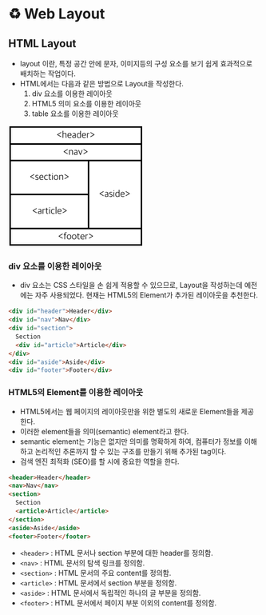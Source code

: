 # ♻ Web Layout

## HTML Layout
- layout 이란, 특정 공간 안에 문자, 이미지등의 구성 요소를 보기 쉽게 효과적으로 배치하는 작업이다.
- HTML에서는 다음과 같은 방법으로 Layout을 작성한다.
    1. div 요소를 이용한 레이아웃
    2. HTML5 의미 요소를 이용한 레이아웃
    3. table 요소를 이용한 레이아웃

![layout](../../image/html/html_layout.png)

### div 요소를 이용한 레이아웃
- div 요소는 CSS 스타일을 손 쉽게 적용할 수 있으므로, Layout을 작성하는데 예전에는 자주 사용되었다. 현재는 HTML5의 Element가 추가된 레이아웃을 추천한다.

```html
<div id="header">Header</div>
<div id="nav">Nav</div>
<div id="section">
  Section
  <div id="article">Article</div>
</div>
<div id="aside">Aside</div>
<div id="footer">Footer</div>
```

### HTML5의 Element를 이용한 레이아웃
- HTML5에서는 웹 페이지의 레이아웃만을 위한 별도의 새로운 Element들을 제공한다.
- 이러한 element들을 의미(semantic) element라고 한다.
- semantic element는 기능은 없지만 의미를 명확하게 하여, 컴퓨터가 정보를 이해하고 논리적인 추론까지 할 수 있는 구조를 만들기 위해 추가된 tag이다.
- 검색 엔진 최적화 (SEO)를 할 시에 중요한 역할을 한다.

```HTML
<header>Header</header>
<nav>Nav</nav>
<section>
  Section
  <article>Article</article>
</section>
<aside>Aside</aside>
<footer>Footer</footer>
```

- `<header>` : HTML 문서나 section 부분에 대한 header를 정의함.
- `<nav>` : HTML 문서의 탐색 링크를 정의함.
- `<section>` : HTML 문서의 주요 content를 정의함.
- `<article>` : HTML 문서에서 section 부분을 정의함.
- `<aside>` : HTML 문서에서 독립적인 하나의 글 부분을 정의함.
- `<footer>` : HTML 문서에서 페이지 부분 이외의 content를 정의함.
